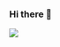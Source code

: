 ### Hi there 👋


 <img src = "https://github-readme-stats.vercel.app/api?username=alhassanv&show_icons=true&theme=radical&line_height=27">

<!--
**SrWhale/SrWhale** is a ✨ _special_ ✨ repository because its `README.md` (this file) appears on your GitHub profile.

Here are some ideas to get you started:

- 🔭 I’m currently working on ...
- 🌱 I’m currently learning ...
- 👯 I’m looking to collaborate on ...
- 🤔 I’m looking for help with ...
- 💬 Ask me about ...
- 📫 How to reach me: ...
- 😄 Pronouns: ...
- ⚡ Fun fact: ...
-->
